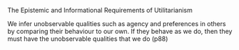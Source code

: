 The Epistemic and Informational Requirements of Utilitarianism

We infer unobservable qualities such as agency and preferences in others by comparing their behaviour to our own. If they behave as we do, then they must have the unobservable qualities that we do (p88)